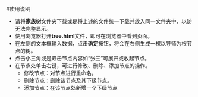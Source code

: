 #使用说明
- 请将**家族树**文件夹下载或是将上述的文件统一下载并放入同一文件夹中，以防无法完整显示。
- 使用浏览器打开**tree.html**文件，即可在浏览器中看到页面。
- 在左侧的文本框输入数据，点击**确定**按钮，将会在右侧生成一棵以导师为根节点的树。
- 点击小三角或是双击节点内容如“张三”可展开或收起节点。
- 在节点处单击右键，可进行修改、删除、添加节点的操作。
   - 修改节点：对节点进行重命名。
   - 删除节点：删除该节点及其下级节点。
   - 添加节点：在该节点处新增一个下级节点

